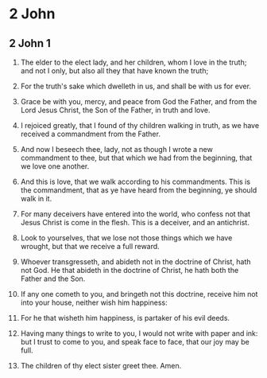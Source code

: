 # 2 John

## 2 John 1

1. The elder to the elect lady, and her children, whom I love in the truth; and not I only, but also all they that have known the truth;

2. For the truth's sake which dwelleth in us, and shall be with us for ever.

3. Grace be with you, mercy, and peace from God the Father, and from the Lord Jesus Christ, the Son of the Father, in truth and love.

4. I rejoiced greatly, that I found of thy children walking in truth, as we have received a commandment from the Father.

5. And now I beseech thee, lady, not as though I wrote a new commandment to thee, but that which we had from the beginning, that we love one another.

6. And this is love, that we walk according to his commandments. This is the commandment, that as ye have heard from the beginning, ye should walk in it.

7. For many deceivers have entered into the world, who confess not that Jesus Christ is come in the flesh. This is a deceiver, and an antichrist.

8. Look to yourselves, that we lose not those things which we have wrought, but that we receive a full reward.

9. Whoever transgresseth, and abideth not in the doctrine of Christ, hath not God. He that abideth in the doctrine of Christ, he hath both the Father and the Son.

10. If any one cometh to you, and bringeth not this doctrine, receive him not into your house, neither wish him happiness:

11. For he that wisheth him happiness, is partaker of his evil deeds.

12. Having many things to write to you, I would not write with paper and ink: but I trust to come to you, and speak face to face, that our joy may be full.

13. The children of thy elect sister greet thee. Amen.

